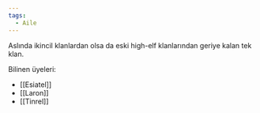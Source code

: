 ```yaml
---
tags:
  - Aile
---  
```

  
Aslında ikincil klanlardan olsa da eski high-elf klanlarından geriye kalan tek klan.  
  
Bilinen üyeleri:  
- [[Esiatel]]  
- [[Laron]]  
- [[Tinrel]]